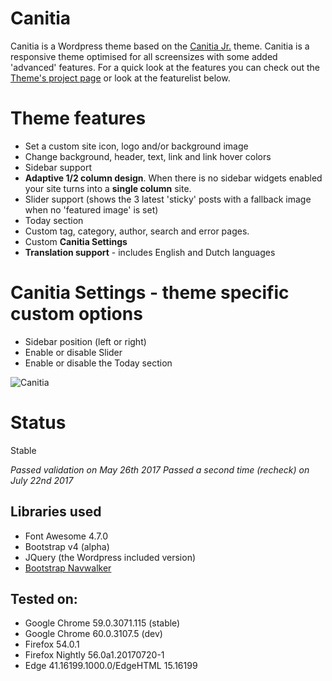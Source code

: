 Canitia
==================
Canitia is a Wordpress theme based on the [Canitia Jr.](https://github.com/boumannm/canitia-jr) theme. Canitia is a responsive theme optimised for all screensizes with some added 'advanced' features. For a quick look at the features you can check out the [Theme's project page](http://michaelboumann.info/collection/#canitiawp) or look at the featurelist below.

# Theme features
- Set a custom site icon, logo and/or background image
- Change background, header, text, link and link hover colors
- Sidebar support
- **Adaptive 1/2 column design**. When there is no sidebar widgets enabled your site turns into a **single column** site.
- Slider support (shows the 3 latest 'sticky' posts with a fallback image when no 'featured image' is set)
- Today section
- Custom tag, category, author, search and error pages. 
- Custom **Canitia Settings**
- **Translation support** - includes English and Dutch languages

# Canitia Settings - theme specific custom options
- Sidebar position (left or right)
- Enable or disable Slider
- Enable or disable the Today section

![Canitia](https://github.com/boumannm/canitia/blob/master/screenshot.png)

# Status
Stable

*Passed validation on May 26th 2017*
*Passed a second time (recheck) on July 22nd 2017*

## Libraries used
- Font Awesome 4.7.0
- Bootstrap v4 (alpha)
- JQuery (the Wordpress included version)
- [Bootstrap Navwalker](https://github.com/wp-bootstrap/wp-bootstrap-navwalker)

## Tested on:
- Google Chrome 59.0.3071.115 (stable)
- Google Chrome 60.0.3107.5 (dev)
- Firefox 54.0.1
- Firefox Nightly 56.0a1.20170720-1
- Edge 41.16199.1000.0/EdgeHTML 15.16199